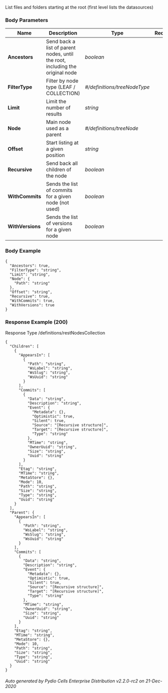 






 
List files and folders starting at the root (first level lists the datasources)  


### Body Parameters

Name | Description | Type | Required
---|---|---|---
**Ancestors** | Send back a list of parent nodes, until the root, including the original node | _boolean_ |   
**FilterType** | Filter by node type (LEAF / COLLECTION) | _#/definitions/treeNodeType_ |   
**Limit** | Limit the number of results | _string_ |   
**Node** | Main node used as a parent | _#/definitions/treeNode_ |   
**Offset** | Start listing at a given position | _string_ |   
**Recursive** | Send back all children of the node | _boolean_ |   
**WithCommits** | Sends the list of commits for a given node (not used) | _boolean_ |   
**WithVersions** | Sends the list of versions for a given node | _boolean_ |   


### Body Example
```
{
  "Ancestors": true,
  "FilterType": "string",
  "Limit": "string",
  "Node": {
    "Path": "string"
  },
  "Offset": "string",
  "Recursive": true,
  "WithCommits": true,
  "WithVersions": true
}
```






### Response Example (200)
Response Type /definitions/restNodesCollection

```
{
  "Children": [
    {
      "AppearsIn": [
        {
          "Path": "string",
          "WsLabel": "string",
          "WsSlug": "string",
          "WsUuid": "string"
        }
      ],
      "Commits": [
        {
          "Data": "string",
          "Description": "string",
          "Event": {
            "Metadata": {},
            "Optimistic": true,
            "Silent": true,
            "Source": "[Recursive structure]",
            "Target": "[Recursive structure]",
            "Type": "string"
          },
          "MTime": "string",
          "OwnerUuid": "string",
          "Size": "string",
          "Uuid": "string"
        }
      ],
      "Etag": "string",
      "MTime": "string",
      "MetaStore": {},
      "Mode": 10,
      "Path": "string",
      "Size": "string",
      "Type": "string",
      "Uuid": "string"
    }
  ],
  "Parent": {
    "AppearsIn": [
      {
        "Path": "string",
        "WsLabel": "string",
        "WsSlug": "string",
        "WsUuid": "string"
      }
    ],
    "Commits": [
      {
        "Data": "string",
        "Description": "string",
        "Event": {
          "Metadata": {},
          "Optimistic": true,
          "Silent": true,
          "Source": "[Recursive structure]",
          "Target": "[Recursive structure]",
          "Type": "string"
        },
        "MTime": "string",
        "OwnerUuid": "string",
        "Size": "string",
        "Uuid": "string"
      }
    ],
    "Etag": "string",
    "MTime": "string",
    "MetaStore": {},
    "Mode": 10,
    "Path": "string",
    "Size": "string",
    "Type": "string",
    "Uuid": "string"
  }
}
```




###### Auto generated by Pydio Cells Enterprise Distribution v2.2.0-rc2 on 21-Dec-2020

